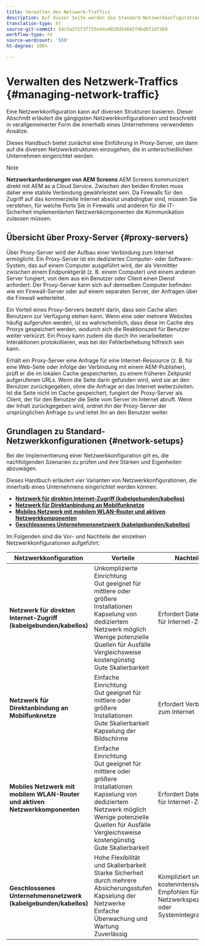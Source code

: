 ```yaml
---
title: Verwalten des Netzwerk-Traffics
description: Auf dieser Seite werden die Standard-Netzwerkkonfigurationen sowie die Verwaltung des Netzwerk-Traffics beschrieben.
translation-type: ht
source-git-commit: 54c5a2f2f3f755e4da4028d54042f4bd8f2df369
workflow-type: ht
source-wordcount: '559'
ht-degree: 100%

---
```



# Verwalten des Netzwerk-Traffics {#managing-network-traffic}

Eine Netzwerkkonfiguration kann auf diversen Strukturen basieren. Dieser Abschnitt erläutert die gängigsten Netzwerkkonfigurationen und beschreibt in verallgemeinerter Form die innerhalb eines Unternehmens verwendeten Ansätze.

Dieses Handbuch bietet zunächst eine Einführung in Proxy-Server, um dann auf die diversen Netzwerkstrukturen einzugehen, die in unterschiedlichen Unternehmen eingerichtet werden.

>[!NOTE]
>**Netzwerkanforderungen von AEM Screens**
>AEM Screens kommuniziert direkt mit AEM as a Cloud Service. Zwischen den beiden Knoten muss daher eine stabile Verbindung gewährleistet sein. Da Firewalls für den Zugriff auf das kommerzielle Internet absolut unabdingbar sind, müssen Sie verstehen, für welche Ports Sie in Firewalls und anderen für die IT-Sicherheit implementierten Netzwerkkomponenten die Kommunikation zulassen müssen.

## Übersicht über Proxy-Server {#proxy-servers}

Über Proxy-Server wird der Aufbau einer Verbindung zum Internet ermöglicht. Ein Proxy-Server ist ein dediziertes Computer- oder Software-System, das auf einem Computer ausgeführt wird, der als Vermittler zwischen einem Endpunktgerät (z. B. einem Computer) und einem anderen Server fungiert, von dem aus ein Benutzer oder Client einen Dienst anfordert. Der Proxy-Server kann sich auf demselben Computer befinden wie ein Firewall-Server oder auf einem separaten Server, der Anfragen über die Firewall weiterleitet.

Ein Vorteil eines Proxy-Servers besteht darin, dass sein Cache allen Benutzern zur Verfügung stehen kann. Wenn eine oder mehrere Websites häufig aufgerufen werden, ist es wahrscheinlich, dass diese im Cache des Proxys gespeichert werden, wodurch sich die Reaktionszeit für Benutzer weiter verkürzt. Ein Proxy kann zudem die durch ihn verarbeiteten Interaktionen protokollieren, was bei der Fehlerbehebung hilfreich sein kann.

Erhält ein Proxy-Server eine Anfrage für eine Internet-Ressource (z. B. für eine Web-Seite oder infolge der Verbindung mit einem AEM-Publisher), prüft er die im lokalen Cache gespeicherten, zu einem früheren Zeitpunkt aufgerufenen URLs. Wenn die Seite darin gefunden wird, wird sie an den Benutzer zurückgegeben, ohne die Anfrage an das Internet weiterzuleiten. Ist die Seite nicht im Cache gespeichert, fungiert der Proxy-Server als Client, der für den Benutzer die Seite vom Server im Internet abruft. Wenn der Inhalt zurückgegeben wird, ordnet ihn der Proxy-Server der ursprünglichen Anfrage zu und leitet ihn an den Benutzer weiter.

## Grundlagen zu Standard-Netzwerkkonfigurationen {#network-setups}

Bei der Implementierung einer Netzwerkkonfiguration gilt es, die nachfolgenden Szenarien zu prüfen und ihre Stärken und Eigenheiten abzuwägen.

Dieses Handbuch erläutert vier Varianten von Netzwerkkonfigurationen, die innerhalb eines Unternehmens eingerichtet werden können:

* **[Netzwerk für direkten Internet-Zugriff (kabelgebunden/kabellos)](/help/using/direct-internet-network.md)**
* **[Netzwerk für Direktanbindung an Mobilfunknetze](/help/using/mobile-network.md)**
* **[Mobiles Netzwerk mit mobilem WLAN-Router und aktiven Netzwerkkomponenten](/help/using/mobile-network-router.md)**
* **[Geschlossenes Unternehmensnetzwerk (kabelgebunden/kabellos)](/help/using/enclosed-corporate-network.md)**

Im Folgenden sind die Vor- und Nachteile der einzelnen Netzwerkkonfigurationen aufgeführt:

| Netzwerkkonfiguration | Vorteile | Nachteile |
|--- |--- |--- |
| **Netzwerk für direkten Internet-Zugriff (kabelgebunden/kabellos)** | Unkomplizierte Einrichtung<br>Gut geeignet für mittlere oder größere Installationen<br>Kapselung von dediziertem Netzwerk möglich<br>Wenige potenzielle Quellen für Ausfälle<br>Vergleichsweise kostengünstig<br>Gute Skalierbarkeit | Erfordert Daten-Abo für Internet-Zugang |
| **Netzwerk für Direktanbindung an Mobilfunknetze** | Einfache Einrichtung<br>Gut geeignet für mittlere oder größere Installationen<br>Gute Skalierbarkeit<br>Kapselung der Bildschirme | Erfordert Verbindung zum Internet |
| **Mobiles Netzwerk mit mobilem WLAN-Router und aktiven Netzwerkkomponenten** | Einfache Einrichtung<br>Gut geeignet für mittlere oder größere Installationen<br>Kapselung von dediziertem Netzwerk möglich<br>Wenige potenzielle Quellen für Ausfälle<br>Vergleichsweise kostengünstig<br>Gute Skalierbarkeit | Erfordert Daten-Abo für Internet-Zugang |
| **Geschlossenes Unternehmensnetzwerk (kabelgebunden/kabellos)** | Hohe Flexibilität und Skalierbarkeit<br>Starke Sicherheit durch mehrere Absicherungsstufen<br>Kapselung der Netzwerke<br>Einfache Überwachung und Wartung<br>Zuverlässig | Kompliziert und kostenintensiv<br>Empfohlen für Netzwerkspezialisten oder Systemintegratoren |
